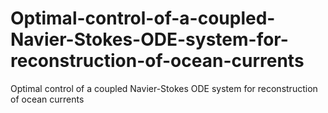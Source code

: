 # Optimal-control-of-a-coupled-Navier-Stokes-ODE-system-for-reconstruction-of-ocean-currents
Optimal control of a coupled Navier-Stokes ODE system for reconstruction of ocean currents
